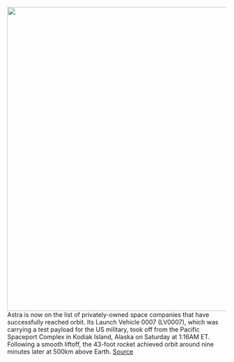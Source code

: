 <img src='https://cdn.vox-cdn.com/thumbor/b-F6IfqtwMY5nrmduS3zKONQFTg=/0x0:2546x1506/1200x800/filters:focal(1070x550:1476x956)/cdn.vox-cdn.com/uploads/chorus_image/image/70170469/astra_reaches_orbit.0.png' width='700px' /><br/>
Astra is now on the list of privately-owned space companies that have successfully reached orbit. Its Launch Vehicle 0007 (LV0007), which was carrying a test payload for the US military, took off from the Pacific Spaceport Complex in Kodiak Island, Alaska on Saturday at 1:16AM ET. Following a smooth liftoff, the 43-foot rocket achieved orbit around nine minutes later at 500km above Earth.
<a href='https://www.theverge.com/2021/11/20/22792942/astra-reaches-orbit-first-time-lv0007-rocket'> Source <a/>